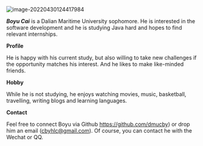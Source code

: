 ![image-20220430124417984](https://personal-drawing-bed.oss-cn-beijing.aliyuncs.com/img/image-20220430124417984.png)

 **_Boyu Cai_** is a Dalian Maritime University sophomore. He is interested in the  software development and he is studying Java hard and hopes to find relevant internships.

**Profile**

He is happy with his current study, but also willing to take new challenges if the opportunity matches his interest. And he likes to make like-minded friends. 

**Hobby**

While he is not studying, he enjoys watching movies, music, basketball, travelling, writing blogs and learning languages.

**Contact**

Feel free to connect Boyu via Github https://github.com/dmucby) or drop him an email (cbyhlc@gmail.com). Of course, you can contact he with the Wechat or QQ.

